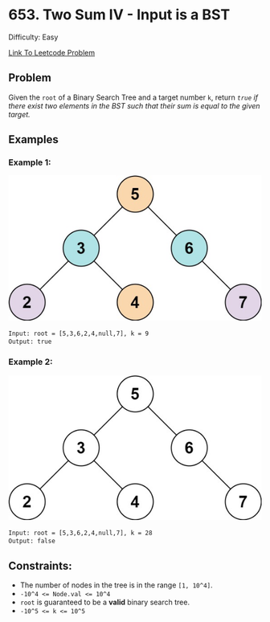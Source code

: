 # 653. Two Sum IV - Input is a BST
Difficulty: Easy

[Link To Leetcode Problem](https://leetcode.com/problems/two-sum-iv-input-is-a-bst/)

## Problem
Given the `root` of a Binary Search Tree and a target number `k`, return *`true` if there exist two elements in the BST such that their sum is equal to the given target.*

## Examples
### Example 1:
![example1](./example1.jpg)
```
Input: root = [5,3,6,2,4,null,7], k = 9
Output: true
```
### Example 2:
![example2](./example2.jpg)
```
Input: root = [5,3,6,2,4,null,7], k = 28
Output: false
```

## Constraints:
- The number of nodes in the tree is in the range `[1, 10^4]`.
- `-10^4 <= Node.val <= 10^4`
- `root` is guaranteed to be a **valid** binary search tree.
- `-10^5 <= k <= 10^5`